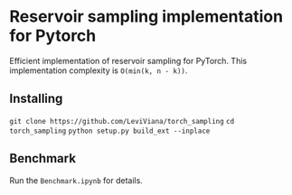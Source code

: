 # Reservoir sampling implementation for Pytorch

Efficient implementation of reservoir sampling for PyTorch.
This implementation complexity is `O(min(k, n - k))`.

## Installing

`git clone https://github.com/LeviViana/torch_sampling`
`cd torch_sampling`
`python setup.py build_ext --inplace`

## Benchmark

Run the `Benchmark.ipynb` for details.
